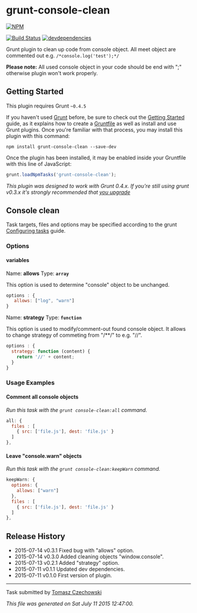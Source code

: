 # grunt-console-clean

[![NPM][grunt-console-clean-icon]][grunt-console-clean-url]

[![Build Status][grunt-clean-console-ci-image]][grunt-clean-console-ci-url]
[![devdependencies][grunt-console-clean-devdependencies-image]][grunt-console-clean-devdependencies-url]

Grunt plugin to clean up code from console object. All meet object are commented out e.g. `/*console.log('test');*/`

**Please note:** All used console object in your code should be end with ";" otherwise plugin won't work properly.

## Getting Started
This plugin requires Grunt `~0.4.5`

If you haven't used [Grunt](http://gruntjs.com/) before, be sure to check out the [Getting Started](http://gruntjs.com/getting-started) guide, as it explains how to create a [Gruntfile](http://gruntjs.com/sample-gruntfile) as well as install and use Grunt plugins. Once you're familiar with that process, you may install this plugin with this command:

```shell
npm install grunt-console-clean --save-dev
```

Once the plugin has been installed, it may be enabled inside your Gruntfile with this line of JavaScript:

```js
grunt.loadNpmTasks('grunt-console-clean');
```

*This plugin was designed to work with Grunt 0.4.x. If you're still using grunt v0.3.x it's strongly recommended that [you upgrade](http://gruntjs.com/upgrading-from-0.3-to-0.4)*

## Console clean

Task targets, files and options may be specified according to the grunt [Configuring tasks](http://gruntjs.com/configuring-tasks) guide.

### Options

#### variables

Name: **allows**
Type: **`array`**

This option is used to determine "console" object to be unchanged.

```javascript
options : {
   allows: ["log", "warn"]
}
```

Name: **strategy**
Type: **`function`**

This option is used to modify/comment-out found console object. It allows to change strategy of commeting from "/**/" to e.g. "//".

```javascript
options : {
  strategy: function (content) {
  	return '//' + content;
  }
}
```

### Usage Examples

#### Comment all console objects

_Run this task with the `grunt console-clean:all` command._

```js
all: {
  files : [
    { src: ['file.js'], dest: 'file.js' }
  ]
},
```

#### Leave "console.warn" objects

_Run this task with the `grunt console-clean:keepWarn` command._

```js
keepWarn: {
  options: {
    allows: ["warn"]
  },
  files : [
    { src: ['file.js'], dest: 'file.js' }
  ]
},
```

## Release History
 * 2015-07-14   v0.3.1   Fixed bug with "allows" option.
 * 2015-07-14   v0.3.0   Added cleaning objects "window.console".
 * 2015-07-13   v0.2.1   Added "strategy" option.
 * 2015-07-11   v0.1.1   Updated dev dependencies.
 * 2015-07-11   v0.1.0   First version of plugin.

---

Task submitted by [Tomasz Czechowski](http://czechowski.pl/)

*This file was generated on Sat July 11 2015 12:47:00.*

[grunt-console-clean-icon]: https://nodei.co/npm/grunt-console-clean.png?downloads=true
[grunt-console-clean-url]: https://npmjs.org/package/grunt-console-clean
[grunt-clean-console-ci-image]: https://secure.travis-ci.org/tomaszczechowski/grunt-console-clean.png?branch=master
[grunt-clean-console-ci-url]: http://travis-ci.org/tomaszczechowski/grunt-console-clean
[grunt-console-clean-devdependencies-image]: https://david-dm.org/tomaszczechowski/grunt-console-clean/dev-status.png
[grunt-console-clean-devdependencies-url]: https://david-dm.org/tomaszczechowski/grunt-console-clean#info=devDependencies
